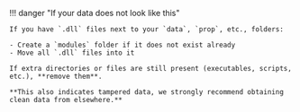 !!! danger "If your data does not look like this"

    If you have `.dll` files next to your `data`, `prop`, etc., folders:

    - Create a `modules` folder if it does not exist already
    - Move all `.dll` files into it

    If extra directories or files are still present (executables, scripts, etc.), **remove them**.

    **This also indicates tampered data, we strongly recommend obtaining clean data from elsewhere.**